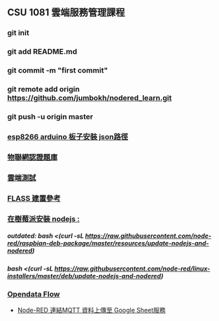 ## CSU 1081 雲端服務管理課程
### git init
### git add README.md
### git commit -m "first commit"
### git remote add origin https://github.com/jumbokh/nodered_learn.git
### git push -u origin master
### [esp8266 arduino 板子安裝 json路徑](http://arduino.esp8266.com/staging/package_esp8266com_index.json)
### [物聯網認證題庫](https://www.ipas.org.tw/AbilityPageContent.aspx?ablno=80b8b420-21e3-45eb-8762-dfea9a0af224&mnuno=657e91fb-d48c-474f-aa6a-beb8257cd1da&pgeno=d3366672-ba08-4ef8-bd02-949a92bb3851)
### [雲端測試](https://github.com/jumbokh/ESP8266_Cloud_LAB)
### [FLASS 建置參考](http://frrut.com/youtube/)
### [在樹莓派安裝 nodejs :](https://atceiling.blogspot.com/2019/07/raspberry-pi-51node-reddashboard.html)
##### outdated: bash <(curl -sL https://raw.githubusercontent.com/node-red/raspbian-deb-package/master/resources/update-nodejs-and-nodered)
##### bash <(curl -sL https://raw.githubusercontent.com/node-red/linux-installers/master/deb/update-nodejs-and-nodered)
### [Opendata Flow](https://ithelp.ithome.com.tw/m/articles/10188649?fbclid=IwAR2eAFjtYaBjlvJLdzoeie0OYCIPYkzm9rIEOYuP-OzSfJ9Wb0fdEkM9Bgs)
* [Node-RED 連結MQTT 資料上傳至 Google Sheet服務](https://hackmd.io/@LHB-0222/NodeRED-GSeet?fbclid=IwAR1IsEsvUG7Lr0D9XZtThn-pWPHSVGMNRkFtrfjpeoWBFqI-IgkOVwfIBwc)
